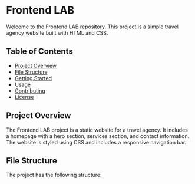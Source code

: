 # Frontend LAB

Welcome to the Frontend LAB repository. This project is a simple travel agency website built with HTML and CSS.

## Table of Contents

- [Project Overview](#project-overview)
- [File Structure](#file-structure)
- [Getting Started](#getting-started)
- [Usage](#usage)
- [Contributing](#contributing)
- [License](#license)

## Project Overview

The Frontend LAB project is a static website for a travel agency. It includes a homepage with a hero section, services section, and contact information. The website is styled using CSS and includes a responsive navigation bar.

## File Structure

The project has the following structure:
